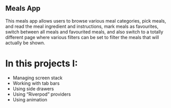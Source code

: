## Meals App

This meals app allows users to browse various meal categories, pick meals, and read the meal ingredient and instructions, mark meals as favourites, switch between all meals and favourited meals, and also switch to a totally different page where various filters can be set to filter the meals that will actually be shown.

# In this projects I: 
- Managing screen stack 
- Working with tab bars
- Using side drawers 
- Using “Riverpod” providers 
- Using animation


